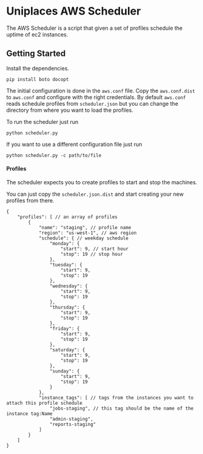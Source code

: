 # Uniplaces AWS Scheduler

The AWS Scheduler is a script that given a set of profiles schedule the uptime of ec2 instances.

## Getting Started

Install the dependencies.

    pip install boto docopt

The initial configuration is done in the `aws.conf` file. Copy the `aws.conf.dist`
to `aws.conf` and configure with the right credentials.
By default `aws.conf` reads schedule profiles from `scheduler.json` but you can change
the directory from where you want to load the profiles.

To run the scheduler just run

    python scheduler.py

If you want to use a different configuration file just run

    python scheduler.py -c path/to/file

#### Profiles

The scheduler expects you to create profiles to start and stop the machines.

You can just copy the `scheduler.json.dist` and start creating your new profiles from there.

```
{
    "profiles": [ // an array of profiles
        {
            "name": "staging", // profile name
            "region": "us-west-1", // aws region
            "schedule": { // weekday schedule
                "monday": {
                    "start": 9, // start hour
                    "stop": 19 // stop hour
                },
                "tuesday": {
                    "start": 9,
                    "stop": 19
                },
                "wednesday": {
                    "start": 9,
                    "stop": 19
                },
                "thursday": {
                    "start": 9,
                    "stop": 19
                },
                "friday": {
                    "start": 9,
                    "stop": 19
                },
                "saturday": {
                    "start": 9,
                    "stop": 19
                },
                "sunday": {
                    "start": 9,
                    "stop": 19
                }
            },
            "instance_tags": [ // tags from the instances you want to attach this profile schedule
                "jobs-staging", // this tag should be the name of the instance tag:Name
                "admin-staging",
                "reports-staging"
            ]
        }
    ]
}
```


